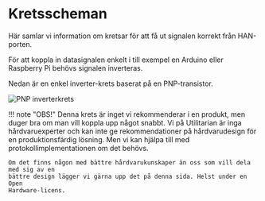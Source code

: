 # Kretsscheman

Här samlar vi information om kretsar för att få ut signalen korrekt från HAN-porten.

För att koppla in datasignalen enkelt i till exempel en Arduino eller Raspberry Pi
behövs signalen inverteras.

Nedan är en enkel inverter-krets baserat på en PNP-transistor.

![PNP inverterkrets](../images/p1_pnp_inverter_schematic.png)

!!! note "OBS!"
    Denna krets är inget vi rekommenderar i en produkt, men duger bra om man vill 
    koppla upp något snabbt.
    Vi på Utilitarian är inga hårdvaruexperter och kan inte ge rekommendationer på 
    hårdvarudesign för en produktionsfärdig lösning. Men vi kan hjälpa till med 
    protokollimplementationen om det behövs.
    
    Om det finns någon med bättre hårdvarukunskaper än oss som vill dela med sig av en 
    bättre design lägger vi gärna upp det på denna sida. Helst under en Open
    Hardware-licens.
